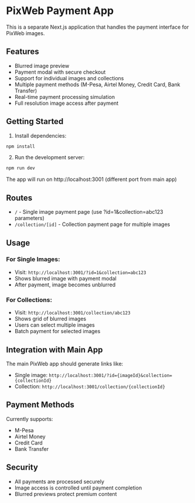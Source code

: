 # PixWeb Payment App

This is a separate Next.js application that handles the payment interface for PixWeb images.

## Features

- Blurred image preview
- Payment modal with secure checkout
- Support for individual images and collections
- Multiple payment methods (M-Pesa, Airtel Money, Credit Card, Bank Transfer)
- Real-time payment processing simulation
- Full resolution image access after payment

## Getting Started

1. Install dependencies:
```bash
npm install
```

2. Run the development server:
```bash
npm run dev
```

The app will run on http://localhost:3001 (different port from main app)

## Routes

- `/` - Single image payment page (use ?id=1&collection=abc123 parameters)
- `/collection/[id]` - Collection payment page for multiple images

## Usage

### For Single Images:
- Visit: `http://localhost:3001/?id=1&collection=abc123`
- Shows blurred image with payment modal
- After payment, image becomes unblurred

### For Collections:
- Visit: `http://localhost:3001/collection/abc123`
- Shows grid of blurred images
- Users can select multiple images
- Batch payment for selected images

## Integration with Main App

The main PixWeb app should generate links like:
- Single image: `http://localhost:3001/?id={imageId}&collection={collectionId}`
- Collection: `http://localhost:3001/collection/{collectionId}`

## Payment Methods

Currently supports:
- M-Pesa
- Airtel Money  
- Credit Card
- Bank Transfer

## Security

- All payments are processed securely
- Image access is controlled until payment completion
- Blurred previews protect premium content
